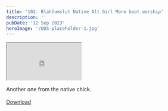 ```yaml
---
title: '102. BlahCumslut Native Alt Girl More boot worship'
description: ''
pubDate: '12 Sep 2023'
heroImage: '/QOS-placeholder-1.jpg'
---
```

<iframe src="https://drive.google.com/file/d/1RDVMrw2aqgBqFcKachu4kyM85LAVEtLb/preview" width="200" height="100" allow="autoplay" allowfullscreen="allowfullscreen"></iframe>

Another one from the native chick.
<br>
<br>
<a class="read_more" href="https://drive.google.com/file/d/1RDVMrw2aqgBqFcKachu4kyM85LAVEtLb/view?usp=sharing">Download</a>